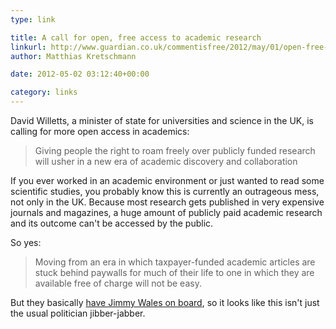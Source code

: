 ```yaml
---
type: link

title: A call for open, free access to academic research
linkurl: http://www.guardian.co.uk/commentisfree/2012/may/01/open-free-access-academic-research
author: Matthias Kretschmann

date: 2012-05-02 03:12:40+00:00

category: links
---
```


David Willetts, a minister of state for universities and science in the UK, is calling for more open access in academics:

> Giving people the right to roam freely over publicly funded research will usher in a new era of academic discovery and collaboration

If you ever worked in an academic environment or just wanted to read some scientific studies, you probably know this is currently an outrageous mess, not only in the UK. Because most research gets published in very expensive journals and magazines, a huge amount of publicly paid academic research and its outcome can't be accessed by the public.

So yes:

> Moving from an era in which taxpayer-funded academic articles are stuck behind paywalls for much of their life to one in which they are available free of charge will not be easy.

But they basically [have Jimmy Wales on board](http://www.guardian.co.uk/technology/2012/may/01/wikipedia-research-jimmy-wales-online), so it looks like this isn't just the usual politician jibber-jabber.
